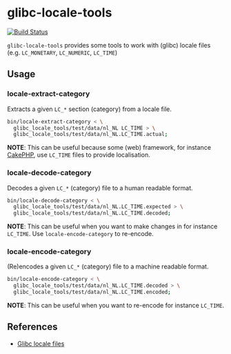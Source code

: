# glibc-locale-tools

[![Build Status](https://travis-ci.org/Oefenweb/glibc-locale-tools.svg)](https://travis-ci.org/Oefenweb/glibc-locale-tools)

`glibc-locale-tools` provides some tools to work with (glibc) locale files (e.g. `LC_MONETARY`, `LC_NUMERIC`, `LC_TIME`)

## Usage

### locale-extract-category

Extracts a given `LC_*` section (category) from a locale file.

```sh
bin/locale-extract-category < \
  glibc_locale_tools/test/data/nl_NL LC_TIME > \
  glibc_locale_tools/test/data/nl_NL.LC_TIME.actual;
```

__NOTE__: This can be useful because some (web) framework, for instance [CakePHP](http://book.cakephp.org/2.0/en/core-libraries/internationalization-and-localization.html), use `LC_TIME` files to provide localisation.

### locale-decode-category

Decodes a given `LC_*` (category) file to a human readable format.

```sh
bin/locale-decode-category < \
  glibc_locale_tools/test/data/nl_NL.LC_TIME.expected > \
  glibc_locale_tools/test/data/nl_NL.LC_TIME.decoded;
```

__NOTE__: This can be useful when you want to make changes in for instance `LC_TIME`. Use `locale-encode-category` to re-encode.

### locale-encode-category

(Re)encodes a given `LC_*` (category) file to a machine readable format.

```sh
bin/locale-encode-category < \
  glibc_locale_tools/test/data/nl_NL.LC_TIME.decoded > \
  glibc_locale_tools/test/data/nl_NL.LC_TIME.encoded;
```

__NOTE__: This can be useful when you want to re-encode for instance `LC_TIME`.

## References

* [Glibc locale files](http://localization-guide.readthedocs.org/en/latest/guide/locales/glibc.html)
